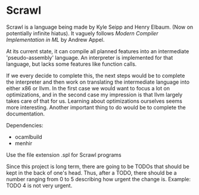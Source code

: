 # Scrawl

Scrawl is a language being made by Kyle Seipp and Henry Elbaum. (Now on
potentially infinite hiatus). It vaguely follows *Modern Compiler Implementation
in ML* by Andrew Appel.

At its current state, it can compile all planned features into an intermediate
'pseudo-assembly' language. An interpreter is implemented for that language, but
lacks some features like function calls.

If we every decide to complete this, the next steps would be to complete the
interpreter and then work on translating the intermediate language into either
x86 or llvm. In the first case we would want to focus a lot on optimizations,
and in the second case my impression is that llvm largely takes care of that for
us. Learning about optimizations ourselves seems more interesting. Another
important thing to do would be to complete the documentation.

Dependencies:
  - ocamlbuild
  - menhir

Use the file extension .spl for Scrawl programs


Since this project is long term, there are going to be TODOs that should be
kept in the back of one's head. Thus, after a TODO, there should be a number
ranging from 0 to 5 describing how urgent the change is. Example: TODO 4 is not
very urgent.
